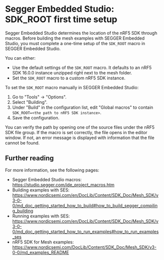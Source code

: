 # Segger Embedded Studio: SDK_ROOT first time setup

Segger Embedded Studio determines the location of the nRF5 SDK through macros.
Before building the mesh examples with SEGGER Embedded Studio, you must complete
a one-time setup of the `SDK_ROOT` macro in SEGGER Embedded Studio. 

You can either:
- Use the default settings of the `SDK_ROOT` macro. It defaults to an nRF5 SDK 16.0.0
instance unzipped right next to the mesh folder.
- Set the `SDK_ROOT` macro to a custom nRF5 SDK instance.

To set the `SDK_ROOT` macro manually in SEGGER Embedded Studio:
1. Go to "Tools" -> "Options".
2. Select "Building".
3. Under "Build" in the configuration list, edit "Global macros" to
contain `SDK_ROOT=<the path to nRF5 SDK instance>`.
4. Save the configuration.

You can verify the path by opening one of the source files under the nRF5 SDK
file group. If the macro is set correctly, the file opens in the editor
window. If not, an error message is displayed with information that the file cannot
be found.

## Further reading

For more information, see the following pages:
- Segger Embedded Studio macros: https://studio.segger.com/ide_project_macros.htm
- Building examples with SES: https://www.nordicsemi.com/en/DocLib/Content/SDK_Doc/Mesh_SDK/v3-0-0/md_doc_getting_started_how_to_build#how_to_build_segger_compiling_building
- Running examples with SES: https://www.nordicsemi.com/en/DocLib/Content/SDK_Doc/Mesh_SDK/v3-0-0/md_doc_getting_started_how_to_run_examples#how_to_run_examples_ses
- nRF5 SDK for Mesh examples: https://www.nordicsemi.com/DocLib/Content/SDK_Doc/Mesh_SDK/v3-0-0/md_examples_README
